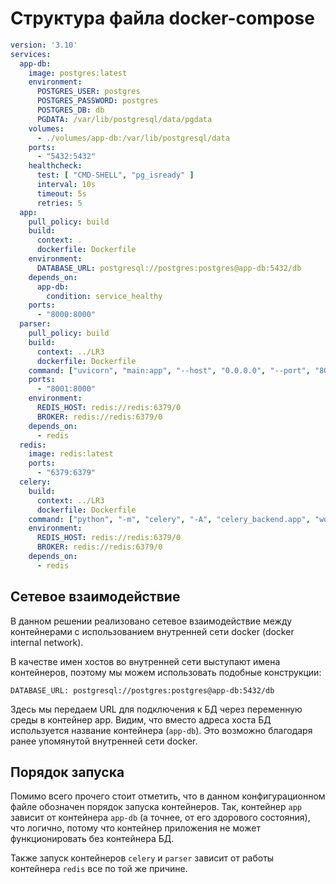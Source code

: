 # Структура файла docker-compose
```yaml
version: '3.10'
services:
  app-db:
    image: postgres:latest
    environment:
      POSTGRES_USER: postgres
      POSTGRES_PASSWORD: postgres
      POSTGRES_DB: db
      PGDATA: /var/lib/postgresql/data/pgdata
    volumes:
      - ./volumes/app-db:/var/lib/postgresql/data
    ports:
      - "5432:5432"
    healthcheck:
      test: [ "CMD-SHELL", "pg_isready" ]
      interval: 10s
      timeout: 5s
      retries: 5
  app:
    pull_policy: build
    build:
      context: .
      dockerfile: Dockerfile
    environment:
      DATABASE_URL: postgresql://postgres:postgres@app-db:5432/db
    depends_on:
      app-db:
        condition: service_healthy
    ports:
      - "8000:8000"
  parser:
    pull_policy: build
    build:
      context: ../LR3
      dockerfile: Dockerfile
    command: ["uvicorn", "main:app", "--host", "0.0.0.0", "--port", "8000"]
    ports:
      - "8001:8000"
    environment:
      REDIS_HOST: redis://redis:6379/0
      BROKER: redis://redis:6379/0
    depends_on:
      - redis
  redis:
    image: redis:latest
    ports:
      - "6379:6379"
  celery:
    build:
      context: ../LR3
      dockerfile: Dockerfile
    command: ["python", "-m", "celery", "-A", "celery_backend.app", "worker"]
    environment:
      REDIS_HOST: redis://redis:6379/0
      BROKER: redis://redis:6379/0
    depends_on:
      - redis
```
## Сетевое взаимодействие
В данном решении реализовано сетевое взаимодействие между контейнерами с использованием 
внутренней сети docker (docker internal network).

В качестве имен хостов во внутренней сети выступают имена контейнеров, поэтому мы можем использовать подобные конструкции:

`DATABASE_URL: postgresql://postgres:postgres@app-db:5432/db`

Здесь мы передаем URL для подключения к БД через переменную среды в контейнер app. 
Видим, что вместо адреса хоста БД используется название контейнера (`app-db`). 
Это возможно благодаря ранее упомянутой внутренней сети docker.
## Порядок запуска
Помимо всего прочего стоит отметить, что в данном конфигурационном файле обозначен порядок запуска контейнеров.
Так, контейнер `app` зависит от контейнера `app-db` (а точнее, от его здорового состояния), что логично, 
потому что контейнер приложения не может функционировать без контейнера БД.

Также запуск контейнеров `celery` и `parser` зависит от работы контейнера `redis` все по той же причине.